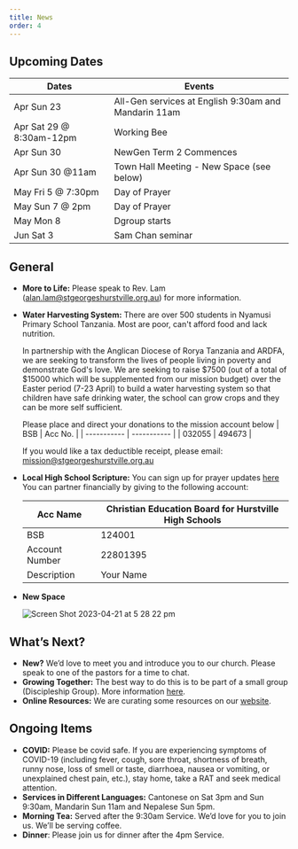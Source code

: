 ```yaml
---
title: News
order: 4
---
```


## Upcoming Dates

| Dates | Events |
| ----------- | ----------- | 
| Apr Sun 23  | All-Gen services at English 9:30am and Mandarin 11am | 
| Apr Sat 29 @ 8:30am-12pm | Working Bee | 
| Apr Sun 30  | NewGen Term 2 Commences | 
| Apr Sun 30 @11am | Town Hall Meeting - New Space (see below) | 
| May Fri 5 @ 7:30pm | Day of Prayer |
| May Sun 7 @ 2pm | Day of Prayer |
| May Mon 8 | Dgroup starts |
| Jun Sat 3 | Sam Chan seminar |



## General
- **More to Life:** Please speak to Rev. Lam (alan.lam@stgeorgeshurstville.org.au) for more information. 
- **Water Harvesting System:** There are over 500 students in Nyamusi Primary School Tanzania. Most are poor, can't afford food and lack nutrition. 

  In partnership with the Anglican Diocese of Rorya Tanzania and ARDFA, we are seeking to transform the lives of people living in poverty and demonstrate God's love. We are seeking to raise $7500 (out of a total of $15000 which will be supplemented from our mission budget) over the Easter period (7-23 April) to build a water harvesting system so that children have safe drinking water, the school can grow crops and they can be more self sufficient. 

  Please place and direct your donations to the mission account below
  | BSB | Acc No. |
  | ----------- | ----------- | 
  | 032055 | 494673 | 

  If you would like a tax deductible receipt, please email: mission@stgeorgeshurstville.org.au
- **Local High School Scripture:** You can sign up for prayer updates [here](https://www.hurstvillesre.com/become-a-supporter.) You can partner financially by giving to the following account: 

  | Acc Name | Christian Education Board for Hurstville High Schools |
  | ----------- | ----------- | 
  | BSB | 124001 | 
  | Account Number | 22801395 | 
  | Description | Your Name  | 

- **New Space**

  ![Screen Shot 2023-04-21 at 5 28 22 pm](https://user-images.githubusercontent.com/119166299/233571253-33e3e9ea-0c00-4b75-b178-63d6c1390afe.png)


## What’s Next?
- **New?** We’d love to meet you and introduce you to our church. Please speak to one of the pastors for a time to chat. 
- **Growing Together:** The best way to do this is to be part of a small group (Discipleship Group). More information [here]( https://stgeorgeshurstville.org.au/discipleship-groups). 
- **Online Resources:** We are curating some resources on our [website](https://stgeorgeshurstville.org.au/lets-talk-about-christianity).


## Ongoing Items
- **COVID:** Please be covid safe. If you are experiencing symptoms of COVID-19 (including fever, cough, sore throat, shortness of breath, runny nose, loss of smell or taste, diarrhoea, nausea or vomiting, or unexplained chest pain, etc.), stay home, take a RAT and seek medical attention.
- **Services in Different Languages:** Cantonese on Sat 3pm and Sun 9:30am, Mandarin Sun 11am and Nepalese Sun 5pm. 
- **Morning Tea:** Served after the 9:30am Service. We’d love for you to join us. We’ll be serving coffee. 
- **Dinner**: Please join us for dinner after the 4pm Service.
